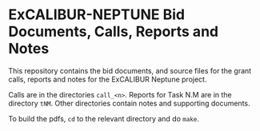 ExCALIBUR-NEPTUNE Bid Documents, Calls, Reports and Notes
==========================================

This repository contains the bid documents, and source files for the grant
calls, reports and notes for the ExCALIBUR Neptune project.

Calls are in the directories `call_<n>`.
Reports for Task N.M are in the directory `tNM`.
Other directories contain notes and supporting documents.

To build the pdfs, `cd` to the relevant directory and do `make`.

